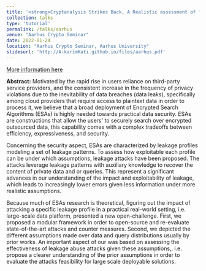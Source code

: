 ```yaml
---
title: '<strong>Cryptanalysis Strikes Back, A Realistic assessment of leakage attacks on Encrypted Search</strong>'
collection: talks
type: 'tutorial'
permalink: /talks/aarhus
venue: "Aarhus Crypto Seminar"
date: 2022-01-24
location: "Aarhus Crypto Seminar, Aarhus University"
slidesurl: 'http://A-karimKati.github.io/files/aarhus.pdf'
---
```

[More information here](https://cs.au.dk/research/cryptography-and-security/seminar)

__Abstract:__
Motivated by the rapid rise in users reliance on third-party service providers, and the consistent increase in the frequency of privacy violations due to the inevitability of data breaches (data leaks), specifically among cloud providers that require access to plaintext data in order to process it, we believe that a broad deployment of Encrypted Search Algorithms (ESAs) is highly needed towards practical data security. 
ESAs are constructions that allow the users' to securely search over encrypted outsourced data, this capability comes with a complex tradeoffs between efficiency, expressiveness, and security. 
 
Concerning the security aspect, ESAs are characterized by leakage profiles modeling a set of leakage patterns. To assess how exploitable each profile can be under which assumptions, leakage attacks have been proposed. The attacks leverage leakage patterns with auxiliary knowledge to recover the content of private data and or queries. This represent a significant advances in our understanding of the impact and exploitability of leakage, which leads to increasingly lower errors given less information under more realistic assumptions.
 
Because much of ESAs research is theoretical, figuring out the impact of attacking a specific leakage profile in a practical real-world setting, i.e. large-scale data platform, presented a new open-challenge. First, we proposed a modular framework in order to open-source and re-evaluate state-of-the-art attacks and counter measures. Second, we depicted the different assumptions made over data and query distributions usually by prior works. An important aspect of our was based on assessing the effectiveness of leakage abuse attacks given these assumptions,, i.e. propose a clearer understanding of the prior assumptions in order to evaluate the attacks feasibility for large scale deployable solutions.